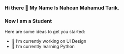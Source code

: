 ### Hi there 👋 My Name Is Nahean Mahamud Tarik.
### Now I am a Student

Here are some ideas to get you started:

- 🔭 I’m currently working on UI Design 
- 🌱 I’m currently learning Python
